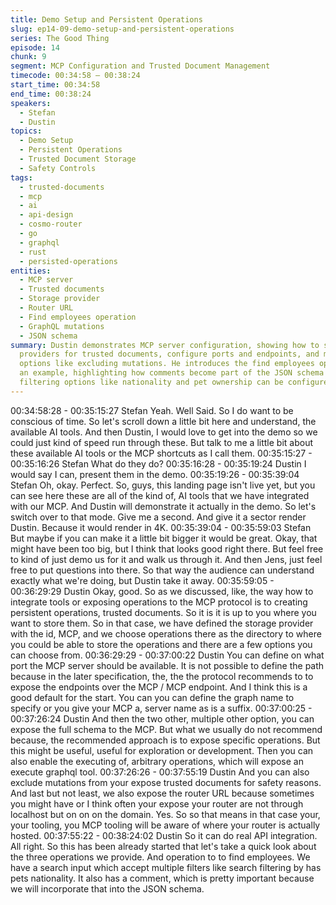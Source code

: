 ```yaml
---
title: Demo Setup and Persistent Operations
slug: ep14-09-demo-setup-and-persistent-operations
series: The Good Thing
episode: 14
chunk: 9
segment: MCP Configuration and Trusted Document Management
timecode: 00:34:58 – 00:38:24
start_time: 00:34:58
end_time: 00:38:24
speakers:
  - Stefan
  - Dustin
topics:
  - Demo Setup
  - Persistent Operations
  - Trusted Document Storage
  - Safety Controls
tags:
  - trusted-documents
  - mcp
  - ai
  - api-design
  - cosmo-router
  - go
  - graphql
  - rust
  - persisted-operations
entities:
  - MCP server
  - Trusted documents
  - Storage provider
  - Router URL
  - Find employees operation
  - GraphQL mutations
  - JSON schema
summary: Dustin demonstrates MCP server configuration, showing how to set up storage
  providers for trusted documents, configure ports and endpoints, and manage safety
  options like excluding mutations. He introduces the find employees operation as
  an example, highlighting how comments become part of the JSON schema and how various
  filtering options like nationality and pet ownership can be configured.
---
```


00:34:58:28 - 00:35:15:27
Stefan
Yeah. Well Said. So I do want to be conscious of time. So let's scroll down a little bit here and
understand, the available AI tools. And then Dustin, I would love to get into the demo so we
could just kind of speed run through these. But talk to me a little bit about these available AI
tools or the MCP shortcuts as I call them.
00:35:15:27 - 00:35:16:26
Stefan
What do they do?
00:35:16:28 - 00:35:19:24
Dustin
I would say I can, present them in the demo.
00:35:19:26 - 00:35:39:04
Stefan
Oh, okay. Perfect. So, guys, this landing page isn't live yet, but you can see here these are all of
the kind of, AI tools that we have integrated with our MCP. And Dustin will demonstrate it
actually in the demo. So let's switch over to that mode. Give me a second. And give it a sector
render Dustin. Because it would render in 4K.
00:35:39:04 - 00:35:59:03
Stefan
But maybe if you can make it a little bit bigger it would be great. Okay, that might have been too
big, but I think that looks good right there. But feel free to kind of just demo us for it and walk us
through it. And then Jens, just feel free to put questions into there. So that way the audience can
understand exactly what we're doing, but Dustin take it away.
00:35:59:05 - 00:36:29:29
Dustin
Okay, good. So as we discussed, like, the way how to integrate tools or exposing operations to
the MCP protocol is to creating persistent operations, trusted documents. So it is it is up to you
where you want to store them. So in that case, we have defined the storage provider with the id,
MCP, and we choose operations there as the directory to where you could be able to store the
operations and there are a few options you can choose from.
00:36:29:29 - 00:37:00:22
Dustin
You can define on what port the MCP server should be available. It is not possible to define the
path because in the later specification, the, the the protocol recommends to to expose the
endpoints over the MCP / MCP endpoint. And I think this is a good default for the start. You can
you can define the graph name to specify or you give your MCP a, server name as is a suffix.
00:37:00:25 - 00:37:26:24
Dustin
And then the two other, multiple other option, you can expose the full schema to the MCP. But
what we usually do not recommend because, the recommended approach is to expose specific
operations. But this might be useful, useful for exploration or development. Then you can also
enable the executing of, arbitrary operations, which will expose an execute graphql tool.
00:37:26:26 - 00:37:55:19
Dustin
And you can also exclude mutations from your expose trusted documents for safety reasons.
And last but not least, we also expose the router URL because sometimes you might have or I
think often your expose your router are not through localhost but on on on the domain. Yes. So
so that means in that case your, your tooling, you MCP tooling will be aware of where your
router is actually hosted.
00:37:55:22 - 00:38:24:02
Dustin
So it can do real API integration. All right. So this has been already started that let's take a quick
look about the three operations we provide. And operation to to find employees. We have a
search input which accept multiple filters like search filtering by has pets nationality. It also has a
comment, which is pretty important because we will incorporate that into the JSON schema.